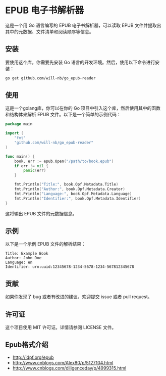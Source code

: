 # EPUB 电子书解析器

这是一个用 Go 语言编写的 EPUB 电子书解析器，可以读取 EPUB 文件并提取出其中的元数据、文件清单和阅读顺序等信息。

## 安装

要使用这个库，你需要先安装 Go 语言的开发环境。然后，使用以下命令进行安装：

```sh
go get github.com/will-nb/go_epub-reader
```

## 使用

这是一个golang库，你可以在你的 Go 项目中引入这个库，然后使用其中的函数和结构体来解析 EPUB 文件。以下是一个简单的示例代码：

```go
package main

import (
	"fmt"
	"github.com/will-nb/go_epub-reader"
)

func main() {
	book, err := epub.Open("/path/to/book.epub")
	if err != nil {
		panic(err)
	}

	fmt.Println("Title:", book.Opf.Metadata.Title)
	fmt.Println("Author:", book.Opf.Metadata.Creator)
	fmt.Println("Language:", book.Opf.Metadata.Language)
	fmt.Println("Identifier:", book.Opf.Metadata.Identifier)
}
```

这将输出 EPUB 文件的元数据信息。

## 示例

以下是一个示例 EPUB 文件的解析结果：

```
Title: Example Book
Author: John Doe
Language: en
Identifier: urn:uuid:12345678-1234-5678-1234-567812345678
```

## 贡献

如果你发现了 bug 或者有改进的建议，欢迎提交 issue 或者 pull request。

## 许可证

这个项目使用 MIT 许可证。详情请参阅 LICENSE 文件。



## Epub格式介绍
- <http://idpf.org/epub>
- <http://www.cnblogs.com/Alex80/p/5127104.html>
- <http://www.cnblogs.com/diligenceday/p/4999315.html>
